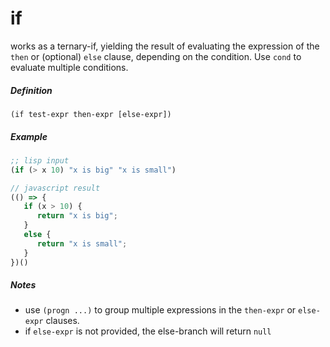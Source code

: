 # if
works as a ternary-if, yielding the result of evaluating the expression of the `then` or (optional) `else` clause, depending on the condition.
Use `cond` to evaluate multiple conditions.

##### Definition
```
(if test-expr then-expr [else-expr])
```

##### Example
```lisp
;; lisp input
(if (> x 10) "x is big" "x is small")
```

```js
// javascript result
(() => {
   if (x > 10) {
      return "x is big";
   }
   else {
      return "x is small";
   }
})()
```
##### Notes
* use `(progn ...)` to group multiple expressions in the `then-expr` or `else-expr` clauses.
* if `else-expr` is not provided, the else-branch will return `null`
